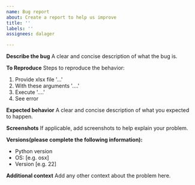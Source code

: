```yaml
---
name: Bug report
about: Create a report to help us improve
title: ''
labels: ''
assignees: dalager

---
```


**Describe the bug**
A clear and concise description of what the bug is.

**To Reproduce**
Steps to reproduce the behavior:
1. Provide xlsx file '...'
2. With these arguments '....'
3. Execute  '....'
4. See error

**Expected behavior**
A clear and concise description of what you expected to happen.

**Screenshots**
If applicable, add screenshots to help explain your problem.

**Versions(please complete the following information):**
 - Python version
 - OS: [e.g. osx]
 - Version [e.g. 22]


**Additional context**
Add any other context about the problem here.
